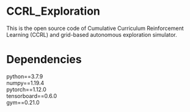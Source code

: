 # CCRL_Exploration
This is the open source code of Cumulative Curriculum Reinforcement Learning (CCRL) and grid-based autonomous exploration simulator.


# Dependencies
python==3.7.9<br />
numpy==1.19.4<br />
pytorch==1.12.0<br />
tensorboard==0.6.0<br />
gym==0.21.0<br />
